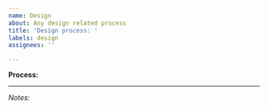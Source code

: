 ```yaml
---
name: Design
about: Any design related process
title: 'Design process: '
labels: design
assignees: ''

---
```


**Process:**

---
*Notes:*
